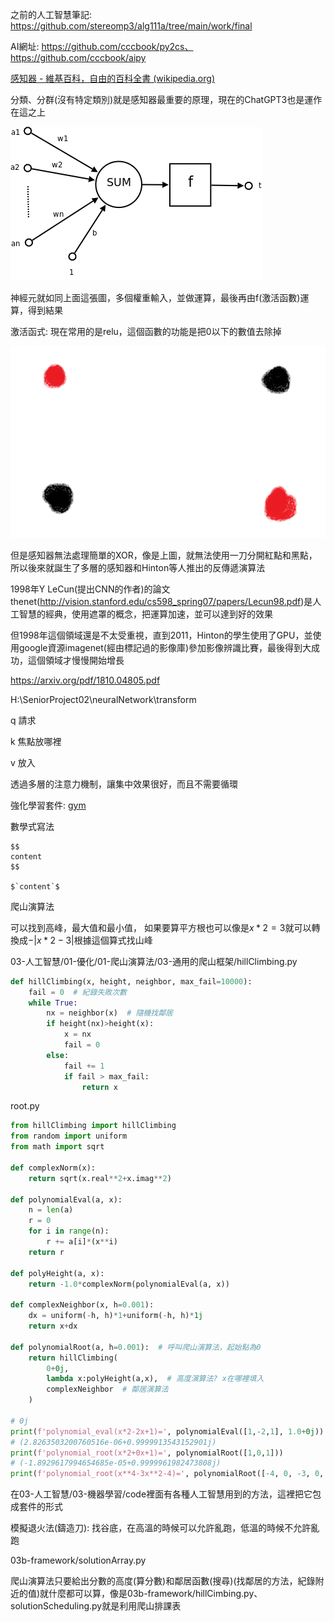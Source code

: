 之前的人工智慧筆記: https://github.com/stereomp3/alg111a/tree/main/work/final

AI網址: https://github.com/cccbook/py2cs、https://github.com/cccbook/aipy

[感知器 - 維基百科，自由的百科全書 (wikipedia.org)](https://zh.wikipedia.org/zh-tw/感知器)

分類、分群(沒有特定類別)就是感知器最重要的原理，現在的ChatGPT3也是運作在這之上



![](picture/Ncell.png)

神經元就如同上面這張圖，多個權重輸入，並做運算，最後再由f(激活函數)運算，得到結果

激活函式: 現在常用的是relu，這個函數的功能是把0以下的數值去除掉

![](picture/4point.png)

但是感知器無法處理簡單的XOR，像是上圖，就無法使用一刀分開紅點和黑點，所以後來就誕生了多層的感知器和Hinton等人推出的反傳遞演算法



1998年Y LeCun(提出CNN的作者)的論文thenet(http://vision.stanford.edu/cs598_spring07/papers/Lecun98.pdf)是人工智慧的經典，使用遮罩的概念，把運算加速，並可以達到好的效果



但1998年這個領域還是不太受重視，直到2011，Hinton的學生使用了GPU，並使用google資源imagenet(經由標記過的影像庫)參加影像辨識比賽，最後得到大成功，這個領域才慢慢開始增長



https://arxiv.org/pdf/1810.04805.pdf

H:\SeniorProject02\neuralNetwork\transform

q 請求

k 焦點放哪裡

v 放入

透過多層的注意力機制，讓集中效果很好，而且不需要循環





強化學習套件: [gym](https://github.com/openai/gym)

數學式寫法

```
$$
content
$$

$`content`$
```





爬山演算法

可以找到高峰，最大值和最小值， 如果要算平方根也可以像是$`x*2 = 3`$就可以轉換成$`-|x*2 -3|`$根據這個算式找山峰

03-人工智慧/01-優化/01-爬山演算法/03-通用的爬山框架/hillClimbing.py

```python
def hillClimbing(x, height, neighbor, max_fail=10000):
    fail = 0  # 紀錄失敗次數
    while True:
        nx = neighbor(x)  # 隨機找鄰居
        if height(nx)>height(x):
            x = nx
            fail = 0
        else:
            fail += 1
            if fail > max_fail:
                return x
```

root.py

```python
from hillClimbing import hillClimbing
from random import uniform
from math import sqrt 

def complexNorm(x):
    return sqrt(x.real**2+x.imag**2)

def polynomialEval(a, x):
    n = len(a)
    r = 0
    for i in range(n):
        r += a[i]*(x**i)
    return r

def polyHeight(a, x):
    return -1.0*complexNorm(polynomialEval(a, x))

def complexNeighbor(x, h=0.001):
    dx = uniform(-h, h)*1+uniform(-h, h)*1j
    return x+dx

def polynomialRoot(a, h=0.001):  # 呼叫爬山演算法，起始點為0
    return hillClimbing(
        0+0j, 
        lambda x:polyHeight(a,x),  # 高度演算法? x在哪裡填入
        complexNeighbor  # 鄰居演算法
    )

# 0j
print(f'polynomial_eval(x*2-2x+1)=', polynomialEval([1,-2,1], 1.0+0j)) 
# (2.8263503200760516e-06+0.9999913543152901j)
print(f'polynomial_root(x*2+0x+1)=', polynomialRoot([1,0,1]))
# (-1.8929617994654685e-05+0.9999961982473808j)
print(f'polynomial_root(x**4-3x**2-4)=', polynomialRoot([-4, 0, -3, 0, 1]))
```



在03-人工智慧/03-機器學習/code裡面有各種人工智慧用到的方法，這裡把它包成套件的形式



模擬退火法(鑄造刀): 找谷底，在高溫的時候可以允許亂跑，低溫的時候不允許亂跑

03b-framework/solutionArray.py



爬山演算法只要給出分數的高度(算分數)和鄰居函數(搜尋)(找鄰居的方法，紀錄附近的值)就什麼都可以算，像是03b-framework/hillCimbing.py、solutionScheduling.py就是利用爬山排課表